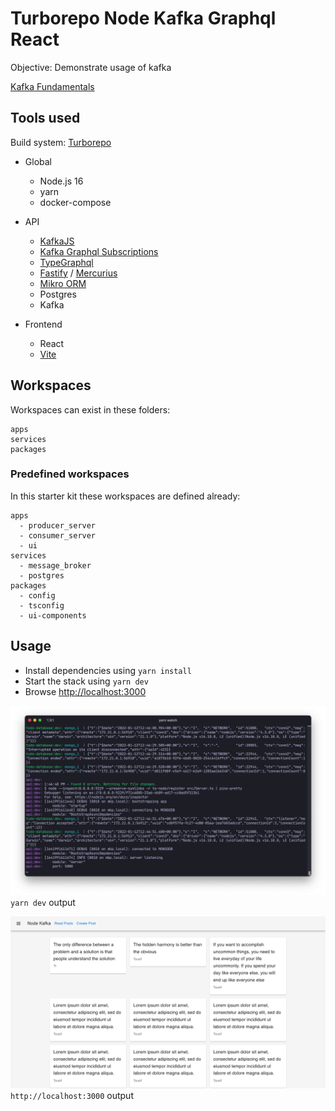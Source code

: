 # Turborepo Node Kafka Graphql React

Objective: Demonstrate usage of kafka

[Kafka Fundamentals](https://www.youtube.com/watch?v=Ch5VhJzaoaI)

## Tools used

Build system: [Turborepo](https://turborepo.org/)

-   Global

    -   Node.js 16
    -   yarn
    -   docker-compose

-   API

    -   [KafkaJS](https://kafka.js.org/)
    -   [Kafka Graphql Subscriptions](https://github.com/tomasAlabes/graphql-kafkajs-subscriptions)
    -   [TypeGraphql](https://typegraphql.com/)
    -   [Fastify](fastify.io) / [Mercurius](https://mercurius.dev/)
    -   [Mikro ORM](https://mikro-orm.io/)
    -   Postgres
    -   Kafka

-   Frontend
    -   React
    -   [Vite](https://vitejs.dev)

## Workspaces

Workspaces can exist in these folders:

```text
apps
services
packages
```

### Predefined workspaces

In this starter kit these workspaces are defined already:

```text
apps
  - producer_server
  - consumer_server
  - ui
services
  - message_broker
  - postgres
packages
  - config
  - tsconfig
  - ui-components
```

## Usage

-   Install dependencies using `yarn install`
-   Start the stack using `yarn dev`
-   Browse [http://localhost:3000](http://localhost:3000)

![Screenshot](assets/2022-01-12-13-49-33.png)
`yarn dev` output

![Screenshot](assets/node_kafka_fe.png)
`http://localhost:3000` output
